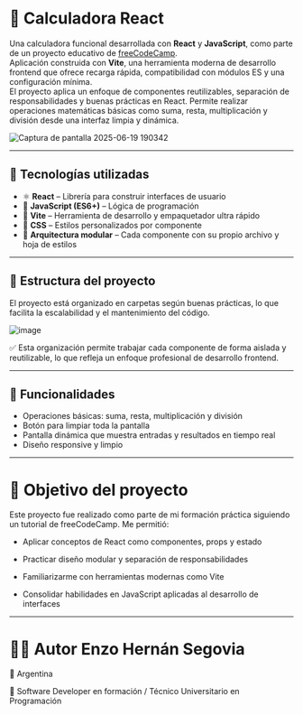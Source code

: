 # 🧮 Calculadora React

Una calculadora funcional desarrollada con **React** y **JavaScript**, como parte de un proyecto educativo de [freeCodeCamp](https://www.freecodecamp.org/).  
Aplicación construida con **Vite**, una herramienta moderna de desarrollo frontend que ofrece recarga rápida, compatibilidad con módulos ES y una configuración mínima.  
El proyecto aplica un enfoque de componentes reutilizables, separación de responsabilidades y buenas prácticas en React. Permite realizar operaciones matemáticas básicas como suma, resta, multiplicación y división desde una interfaz limpia y dinámica.

![Captura de pantalla 2025-06-19 190342](https://github.com/user-attachments/assets/35b3bf14-0412-430d-9ba4-6a7d5233ee1a)


---

## 🚀 Tecnologías utilizadas

- ⚛️ **React** – Librería para construir interfaces de usuario
- 🧠 **JavaScript (ES6+)** – Lógica de programación
- 💨 **Vite** – Herramienta de desarrollo y empaquetador ultra rápido
- 🎨 **CSS** – Estilos personalizados por componente
- 📁 **Arquitectura modular** – Cada componente con su propio archivo y hoja de estilos

---

## 📂 Estructura del proyecto

El proyecto está organizado en carpetas según buenas prácticas, lo que facilita la escalabilidad y el mantenimiento del código.


![image](https://github.com/user-attachments/assets/c1113730-ea78-4065-b0c4-f788720d3b07)


✅ Esta organización permite trabajar cada componente de forma aislada y reutilizable, lo que refleja un enfoque profesional de desarrollo frontend.

---

## 🧠 Funcionalidades

- Operaciones básicas: suma, resta, multiplicación y división
- Botón para limpiar toda la pantalla
- Pantalla dinámica que muestra entradas y resultados en tiempo real
- Diseño responsive y limpio

---


# 🎯 Objetivo del proyecto

Este proyecto fue realizado como parte de mi formación práctica siguiendo un tutorial de freeCodeCamp. Me permitió:

- Aplicar conceptos de React como componentes, props y estado

- Practicar diseño modular y separación de responsabilidades

- Familiarizarme con herramientas modernas como Vite

- Consolidar habilidades en JavaScript aplicadas al desarrollo de interfaces

---

# 🧑‍💻 Autor Enzo Hernán Segovia


📍 Argentina

💼 Software Developer en formación / Técnico Universitario en Programación













